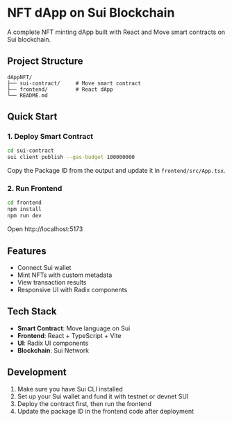 # NFT dApp on Sui Blockchain

A complete NFT minting dApp built with React and Move smart contracts on Sui blockchain.

## Project Structure

```
dAppNFT/
├── sui-contract/     # Move smart contract
├── frontend/         # React dApp
└── README.md
```

## Quick Start

### 1. Deploy Smart Contract

```bash
cd sui-contract
sui client publish --gas-budget 100000000
```

Copy the Package ID from the output and update it in `frontend/src/App.tsx`.

### 2. Run Frontend

```bash
cd frontend
npm install
npm run dev
```

Open http://localhost:5173

## Features

- Connect Sui wallet
- Mint NFTs with custom metadata
- View transaction results
- Responsive UI with Radix components

## Tech Stack

- **Smart Contract**: Move language on Sui
- **Frontend**: React + TypeScript + Vite
- **UI**: Radix UI components
- **Blockchain**: Sui Network

## Development

1. Make sure you have Sui CLI installed
2. Set up your Sui wallet and fund it with testnet or devnet SUI
3. Deploy the contract first, then run the frontend
4. Update the package ID in the frontend code after deployment
